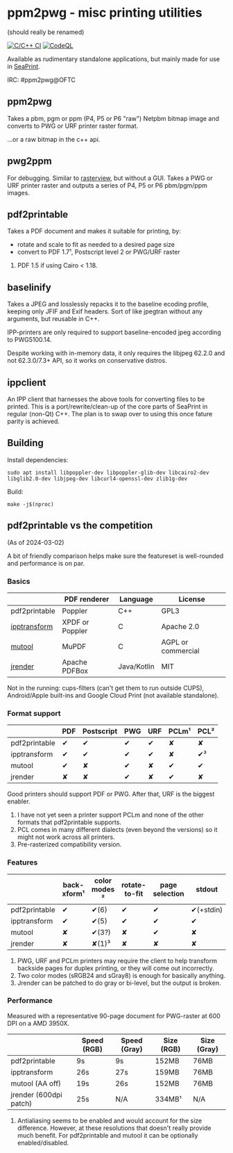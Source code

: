 # ppm2pwg - misc printing utilities
(should really be renamed)

[![C/C++ CI](https://github.com/attah/ppm2pwg/workflows/C%2FC%2B%2B%20CI/badge.svg)](https://github.com/attah/ppm2pwg/actions/workflows/ccpp.yml)
[![CodeQL](https://github.com/attah/ppm2pwg/workflows/CodeQL/badge.svg)](https://github.com/attah/ppm2pwg/actions/workflows/codeql-analysis.yml)

Available as rudimentary standalone applications, but mainly made for use in [SeaPrint](https://github.com/attah/harbour-seaprint).

IRC: #ppm2pwg@OFTC

## ppm2pwg
Takes a pbm, pgm or ppm (P4, P5 or P6 "raw") Netpbm bitmap image and converts to PWG or URF printer raster format.

...or a raw bitmap in the c++ api.

## pwg2ppm
For debugging. Similar to [rasterview](https://github.com/michaelrsweet/rasterview), but without a GUI. Takes a PWG or URF printer raster and outputs a series of P4, P5 or P6 pbm/pgm/ppm images.

## pdf2printable
Takes a PDF document and makes it suitable for printing, by:
- rotate and scale to fit as needed to a desired page size
- convert to PDF 1.7&sup1;, Postscript level 2 or PWG/URF raster

1. PDF 1.5 if using Cairo < 1.18.

## baselinify
Takes a JPEG and losslessly repacks it to the baseline ecoding profile, keeping only JFIF and Exif headers.
Sort of like jpegtran without any arguments, but reusable in C++.

IPP-printers are only required to support baseline-encoded jpeg according to PWG5100.14.

Despite working with in-memory data, it only requires the libjpeg 62.2.0 and not 62.3.0/7.3+ API, so it works on conservative distros.

## ippclient
An IPP client that harnesses the above tools for converting files to be printed.
This is a port/rewrite/clean-up of the core parts of SeaPrint in regular (non-Qt) C++.
The plan is to swap over to using this once fature parity is achieved.

## Building

Install dependencies:

`sudo apt install libpoppler-dev libpoppler-glib-dev libcairo2-dev libglib2.0-dev libjpeg-dev libcurl4-openssl-dev zlib1g-dev`

Build:

`make -j$(nproc)`

## pdf2printable vs the competition

(As of 2024-03-02)

A bit of friendly comparison helps make sure the featureset is well-rounded and performance is on par.

### Basics
|                                                         | PDF renderer    | Language    | License            |
| ------------------------------------------------------- | --------------- | ----------- | ------------------ |
| pdf2printable                                           | Poppler         | C++         | GPL3               |
| [ipptransform](https://github.com/OpenPrinting/libcups) | XPDF or Poppler | C           | Apache 2.0         |
| [mutool](https://mupdf.com/)                            | MuPDF           | C           | AGPL or commercial |
| [jrender](https://github.com/HPInc/jipp)                | Apache PDFBox   | Java/Kotlin | MIT                |

Not in the running: cups-filters (can't get them to run outside CUPS), Android/Apple built-ins and Google Cloud Print (not available standalone).

### Format support

|               | PDF | Postscript | PWG | URF | PCLm&sup1; | PCL&sup2; |
| ------------- | --- | ---------- | --- | --- | ---------- | --------- |
| pdf2printable | ✔   | ✔          | ✔   | ✔   | ✘          | ✘         |
| ipptransform  | ✔   | ✔          | ✔   | ✔   | ✘          | ✔&sup3;   |
| mutool        | ✔   | ✘          | ✔   | ✘   | ✔          | ✔         |
| jrender       | ✘   | ✘          | ✔   | ✘   | ✔          | ✘         |

Good printers should support PDF or PWG. After that, URF is the biggest enabler.

1. I have not yet seen a printer support PCLm and none of the other formats that pdf2printable supports.
2. PCL comes in many different dialects (even beyond the versions) so it might not work across all printers.
3. Pre-rasterized compatibility version.

### Features

|               | back-xform&sup1; | color modes &sup2;| rotate-to-fit | page selection | stdout    |
| ------------- | ---------------- | ----------------- | ------------- | -------------- | --------- |
| pdf2printable | ✔                | ✔(6)              | ✔             | ✔              | ✔(+stdin) |
| ipptransform  | ✔                | ✔(5)              | ✔             | ✔              | ✔         |
| mutool        | ✘                | ✔(3?)             | ✘             | ✔              | ✘         |
| jrender       | ✘                | ✘(1)&sup3;        | ✘             | ✘              | ✘         |

1. PWG, URF and PCLm printers may require the client to help transform backside pages for duplex printing, or they will come out incorrectly.
2. Two color modes (sRGB24 and sGray8) is enough for basically anything.
3. Jrender can be patched to do gray or bi-level, but the output is broken.

### Performance
Measured with a representative 90-page document for PWG-raster at 600 DPI on a AMD 3950X.

|                        | Speed (RGB) | Speed (Gray) | Size (RGB)  | Size (Gray) |
| ---------------------- | ----------- | -------------| ----------- | ----------- |
| pdf2printable          | 9s          | 9s           | 152MB       | 76MB        |
| ipptransform           | 26s         | 27s          | 159MB       | 76MB        |
| mutool (AA off)        | 19s         | 26s          | 152MB       | 76MB        |
| jrender (600dpi patch) | 25s         | N/A          | 334MB&sup1; | N/A         |

1. Antialiasing seems to be enabled and would account for the size difference. However, at these resolutions that doesn't really provide much benefit. For pdf2printable and mutool it can be optionally enabled/disabled.
